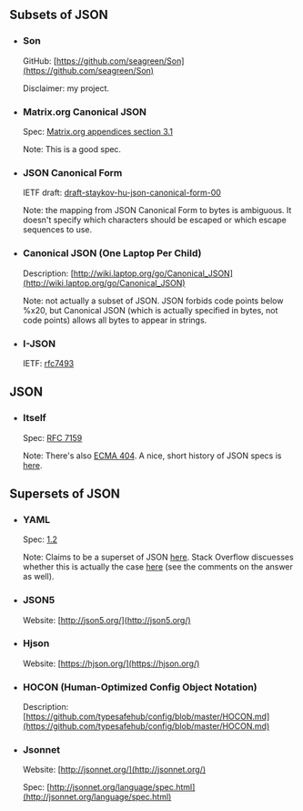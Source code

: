 ## Subsets of JSON

+ ### Son

    GitHub: [https://github.com/seagreen/Son](https://github.com/seagreen/Son)

    Disclaimer: my project.

+ ### Matrix.org Canonical JSON

    Spec: [Matrix.org appendices section 3.1](https://matrix.org/docs/spec/appendices.html#canonical-json)

    Note: This is a good spec.

+ ### JSON Canonical Form

    IETF draft: [draft-staykov-hu-json-canonical-form-00](https://tools.ietf.org/html/draft-staykov-hu-json-canonical-form-00)

    Note: the mapping from JSON Canonical Form to bytes is ambiguous. It doesn't specify which characters should be escaped or which escape sequences to use.

+ ### Canonical JSON (One Laptop Per Child)

    Description: [http://wiki.laptop.org/go/Canonical_JSON](http://wiki.laptop.org/go/Canonical_JSON)

    Note: not actually a subset of JSON. JSON forbids code points below %x20, but Canonical JSON (which is actually specified in bytes, not code points) allows all bytes to appear in strings.

+ ### I-JSON

    IETF: [rfc7493](https://tools.ietf.org/html/rfc7493)

## JSON


+ ### Itself

    Spec: [RFC 7159](https://tools.ietf.org/html/rfc7159)

    Note: There's also [ECMA 404](https://www.ecma-international.org/publications/files/ECMA-ST/ECMA-404.pdf). A nice, short history of JSON specs is [here](https://www.tbray.org/ongoing/When/201x/2014/03/05/RFC7159-JSON).

## Supersets of JSON

+ ### YAML

    Spec: [1.2](http://yaml.org/spec/1.2/spec.html)

    Note: Claims to be a superset of JSON [here](http://yaml.org/spec/1.2/spec.html#id2759572). Stack Overflow discuesses whether this is actually the case [here](https://stackoverflow.com/a/26220257/1132816) (see the comments on the answer as well).

+ ### JSON5

    Website: [http://json5.org/](http://json5.org/)

+ ### Hjson

    Website: [https://hjson.org/](https://hjson.org/)

+ ### HOCON (Human-Optimized Config Object Notation)

    Description: [https://github.com/typesafehub/config/blob/master/HOCON.md](https://github.com/typesafehub/config/blob/master/HOCON.md)

+ ### Jsonnet

    Website: [http://jsonnet.org/](http://jsonnet.org/)

    Spec: [http://jsonnet.org/language/spec.html](http://jsonnet.org/language/spec.html)
